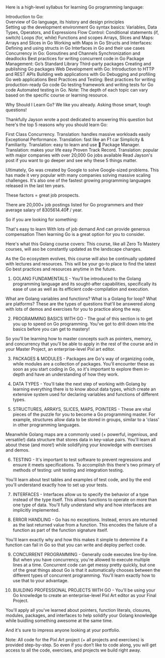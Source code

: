 
Here is a high-level syllabus for learning Go programming language:

Introduction to Go:  
Overview of Go language, its history and design principles  
Setting up the development environment
Go syntax basics: Variables, Data Types, Operators, and Expressions
Flow Control:
Conditional statements (if, switch)
Loops (for, while)
Functions and scopes
Arrays, Slices and Maps:
Arrays and Slices in Go
Working with Maps in Go
Structs and Interfaces:
Defining and using structs in Go
Interfaces in Go and their use cases
Concurrency in Go:
Goroutines and Channels
Synchronization and deadlocks
Best practices for writing concurrent code in Go
Package Management:
Go’s Standard Library
Third-party packages
Creating and publishing Go packages
Web Development with Go:
Introduction to HTTP and REST APIs
Building web applications with Go
Debugging and profiling Go web applications
Best Practices and Testing:
Best practices for writing production-ready Go code
Go testing framework and writing tests for Go code
Automated testing in Go.
Note: The depth of each topic can vary based on the specific course or learning resource.

Why Should I Learn Go?
We like you already. Asking those smart, tough questions!

Thankfully Jayson wrote a post dedicated to answering this question but here's the top 5 reasons why you should learn Go:

First Class Concurrency. Translation: handles massive workloads easily
Exceptional Performance. Translation: fast like an F1 car
Simplicity & Familiarity. Translation: easy to learn and use 🙂
Package Manager. Translation: makes your life easy
Proven Track Record. Translation: popular with major companies with over 20,000 Go jobs available
Read Jayson's post if you want to go deeper and see why these 5 things matter.

Ultimately, Go was created by Google to solve Google-sized problems. This has made it very popular with many companies solving massive scaling challenges. It's also one of the fastest growing programming languages released in the last ten years.

These factors = great job prospects.

There are 20,000+ job postings listed for Go programmers and their average salary of 8305614.40₹ / year.

So if you are looking for something:

That's easy to learn
With lots of job demand
And can provide generous compensation
Then learning Go is a great option for you to consider.

Here's what this Golang course covers:
This course, like all Zero To Mastery courses, will aso be constantly updated as the landscape changes.

As the Go ecosystem evolves, this course will also be continually updated with lectures and resources. This will be your go-to place to find the latest Go best practices and resources anytime in the future.

1. GOLANG FUNDAMENTALS - You'll be introduced to the Golang programming language and its sought-after capabilities, specifically its ease of use as well as its efficient code-compilation and execution.

What are Golang variables and functions?
What is a Golang for loop?
What are platforms?
These are the types of questions that'll be answered along with lots of demos and exercises for you to practice along the way.

2. PROGRAMMING BASICS WITH GO - The goal of this section is to get you up to speed on Go programming. You've got to drill down into the basics before you can get to mastery!

So you'll be learning how to master concepts such as pointers, memory, and concurrency that you'll be able to apply in the rest of the course and in your Master Project, an enterprise-level Pixl art editor.

3. PACKAGES & MODULES - Packages are Go's way of organizing code, while modules are a collection of packages. You'll encounter these as soon as you start coding in Go, so it's important to explore them in-depth and have an understanding of how they work.

4. DATA TYPES - You'll take the next step of working with Golang by learning everything there is to know about data types, which create an extensive system used for declaring variables and functions of different types.

5. STRUCTURES, ARRAYS, SLICES, MAPS, POINTERS - These are vital pieces of the puzzle for you to become a Go programming master. For example, structures allow data to be stored in groups, similar to a 'class' in other programming languages.

Meanwhile Golang maps are a commonly used (+ powerful, ingenious, and versatile!) data structure that stores data in key-value pairs. You'll learn all about these (and more!) while solidifying your knowledge with exercises and demos.

6. TESTING - It's important to test software to prevent regressions and ensure it meets specifications. To accomplish this there's two primary of methods of testing: unit testing and integration testing.

You'll learn about test tables and examples of test code, and by the end you'll understand exactly how to set up your tests.

7. INTERFACES - Interfaces allow us to specify the behavior of a type instead of the type itself. This allows functions to operate on more than one type of data. You'll fully understand why and how interfaces are implicitly implemented.

8. ERROR HANDLING - Go has no exceptions. Instead, errors are returned as the last returned value from a function. This encodes the failure of a function as part of the function signature itself.

You'll learn exactly why and how this makes it simple to determine if a function can fail in Go so that you can write and deploy perfect code.

9. CONCURRENT PROGRAMMING - Generally code executes line-by-line. But when you have concurrency, you're allowed to execute multiple lines at a time. Concurrent code can get messy pretty quickly, but one of the great things about Go is that it automatically chooses between the different types of concurrent programming. You'll learn exactly how to use that to your advantage.

10. BUILDING PROFESSIONAL PROJECTS WITH GO - You'll be using your Go knowledge to create an enterprise-level Pixl Art editor as your Final Project.

You'll apply all you've learned about pointers, function literals, closures, modules, packages, and interfaces to help solidify your Golang knowledge while buidling something awesome at the same time.

And it's sure to impress anyone looking at your portfolio.

Note: All code for the Pixl Art project (+ all projects and exercises) is provided step-by-step. So even if you don’t like to code along, you will get access to all the code, exercises, and projects we build right away.
